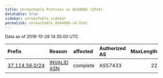 ```yaml
---
title: Unreachable Prefixes in AS44066 (IPv4)
datatable: true
sidebar: unreachable_sidebar
permalink: unreachable_AS44066-v4.html
---
```


Data as of 2018-10-28 14:35:00 UTC


<div class="datatable-begin"></div>

| Prefix                                                 | Reason                                                                                                | affected   | Authorized AS   |   MaxLength | Anchor                                         |   unreachable /24s |
|:-------------------------------------------------------|:------------------------------------------------------------------------------------------------------|:-----------|:----------------|------------:|:-----------------------------------------------|-------------------:|
| [37.114.56.0/24](https://stat.ripe.net/37.114.56.0/24) | [INVALID ASN](https://rpki-validator.ripe.net/announcement-preview?asn=AS44066&prefix=37.114.56.0/24) | complete   | AS57433         |          22 | [RIPE](unreachable_RIPE_NCC_RPKI_Root-v4.html) |                  1 |

<div class="datatable-end"></div>